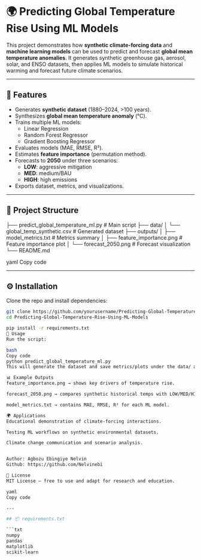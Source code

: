 # 🌍 Predicting Global Temperature Rise Using ML Models

This project demonstrates how **synthetic climate-forcing data** and **machine learning models** can be used to predict and forecast **global mean temperature anomalies**. It generates synthetic greenhouse gas, aerosol, solar, and ENSO datasets, then applies ML models to simulate historical warming and forecast future climate scenarios.

---

## 📌 Features
- Generates **synthetic dataset** (1880–2024, >100 years).
- Synthesizes **global mean temperature anomaly** (°C).
- Trains multiple ML models:
  - Linear Regression
  - Random Forest Regressor
  - Gradient Boosting Regressor
- Evaluates models (MAE, RMSE, R²).
- Estimates **feature importance** (permutation method).
- Forecasts to **2050** under three scenarios:
  - **LOW**: aggressive mitigation
  - **MED**: medium/BAU
  - **HIGH**: high emissions
- Exports dataset, metrics, and visualizations.

---

## 📂 Project Structure
├── predict_global_temperature_ml.py # Main script
├── data/
│ └── global_temp_synthetic.csv # Generated dataset
├── outputs/
│ ├── model_metrics.txt # Metrics summary
│ ├── feature_importance.png # Feature importance plot
│ └── forecast_2050.png # Forecast visualization
└── README.md

yaml
Copy code

---

## ⚙️ Installation
Clone the repo and install dependencies:

```bash
git clone https://github.com/yourusername/Predicting-Global-Temperature-Rise-Using-ML-Models.git
cd Predicting-Global-Temperature-Rise-Using-ML-Models

pip install -r requirements.txt
🚀 Usage
Run the script:

bash
Copy code
python predict_global_temperature_ml.py
This will generate the dataset and save metrics/plots under the data/ and outputs/ folders.

📊 Example Outputs
feature_importance.png → shows key drivers of temperature rise.

forecast_2050.png → compares synthetic historical temps with LOW/MED/HIGH scenarios to 2050.

model_metrics.txt → contains MAE, RMSE, R² for each ML model.

🌍 Applications
Educational demonstration of climate-forcing interactions.

Testing ML workflows on synthetic environmental datasets.

Climate change communication and scenario analysis.


Author: Agbozu Ebingiye Nelvin
Github: https://github.com/Nelvinebi

📜 License
MIT License — free to use and adapt for research and education.

yaml
Copy code

---

## 📦 requirements.txt

```txt
numpy
pandas
matplotlib
scikit-learn
